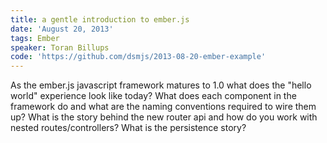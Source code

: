 ```yaml
---
title: a gentle introduction to ember.js
date: 'August 20, 2013'
tags: Ember
speaker: Toran Billups
code: 'https://github.com/dsmjs/2013-08-20-ember-example'
---
```


As the ember.js javascript framework matures to 1.0 what does the "hello world"
experience look like today? What does each component in the framework do and
what are the naming conventions required to wire them up? What is the story
behind the new router api and how do you work with nested routes/controllers?
What is the persistence story?
